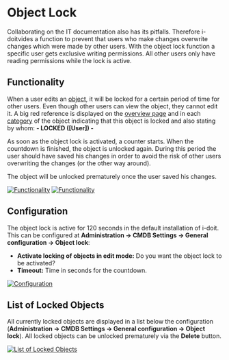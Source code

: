 # Object Lock

Collaborating on the IT documentation also has its pitfalls. Therefore i-doitvides a function to prevent that users who make changes overwrite changes which were made by other users. With the object lock function a specific user gets exclusive writing permissions. All other users only have reading permissions while the lock is active.

Functionality
-------------

When a user edits an [object](../basics/structure-of-the-it-documentation.md), it will be locked for a certain period of time for other users. Even though other users can view the object, they cannot edit it. A big red reference is displayed on the [overview page](../basics/structure-of-the-it-documentation.md) and in each [category](../basics/structure-of-the-it-documentation.md) of the object indicating that this object is locked and also stating by whom: **- LOCKED ([User]) -**

As soon as the object lock is activated, a counter starts. When the countdown is finished, the object is unlocked again. During this period the user should have saved his changes in order to avoid the risk of other users overwriting the changes (or the other way around).

The object will be unlocked prematurely once the user saved his changes.

[![Functionality](../assets/images/en/efficient-documentation/object-lock/1-ol.png)](../assets/images/en/efficient-documentation/object-lock/1-ol.png)
[![Functionality](../assets/images/en/efficient-documentation/object-lock/2-ol.png)](../assets/images/en/efficient-documentation/object-lock/2-ol.png)

Configuration
-------------

The object lock is active for 120 seconds in the default installation of i-doit. This can be configured at **Administration → CMDB Settings → General configuration → Object lock**:

*   **Activate locking of objects in edit mode:** Do you want the object lock to be activated?
*   **Timeout:** Time in seconds for the countdown.

[![Configuration](../assets/images/en/efficient-documentation/object-lock/3-ol.png)](../assets/images/en/efficient-documentation/object-lock/3-ol.png)

List of Locked Objects
----------------------

All currently locked objects are displayed in a list below the configuration (**Administration → CMDB Settings → General configuration → Object lock**). All locked objects can be unlocked prematurely via the **Delete** button.

[![List of Locked Objects](../assets/images/en/efficient-documentation/object-lock/4-ol.png)](../assets/images/en/efficient-documentation/object-lock/4-ol.png)
